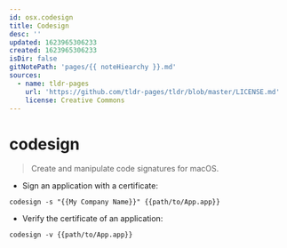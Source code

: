 ```yaml
---
id: osx.codesign
title: Codesign
desc: ''
updated: 1623965306233
created: 1623965306233
isDir: false
gitNotePath: 'pages/{{ noteHiearchy }}.md'
sources:
  - name: tldr-pages
    url: 'https://github.com/tldr-pages/tldr/blob/master/LICENSE.md'
    license: Creative Commons
---
```

# codesign

> Create and manipulate code signatures for macOS.

- Sign an application with a certificate:

`codesign -s "{{My Company Name}}" {{path/to/App.app}}`

- Verify the certificate of an application:

`codesign -v {{path/to/App.app}}`

